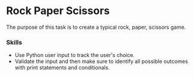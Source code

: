 # Rock Paper Scissors
The purpose of this task is to create a typical rock, paper, scissors game.

### Skills
- Use Python user input to track the user's choice.
- Validate the input and then make sure to identify all possible outcomes with print statements and conditionals.
